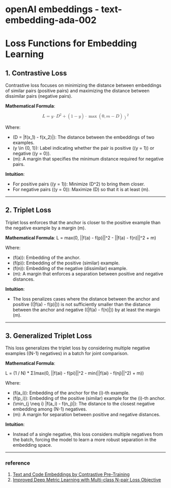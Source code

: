 # openAI embeddings - text-embedding-ada-002

# Loss Functions for Embedding Learning

## 1. **Contrastive Loss**
Contrastive loss focuses on minimizing the distance between embeddings of similar pairs (positive pairs) and maximizing the distance between dissimilar pairs (negative pairs).





**Mathematical Formula**:

<math xmlns="http://www.w3.org/1998/Math/MathML" display="block">
  <mrow>
    <mi>L</mi>
    <mo>=</mo>
    <mi>y</mi>
    <mo>&#x22C5;</mo>
    <msup>
      <mi>D</mi>
      <mn>2</mn>
    </msup>
    <mo>+</mo>
    <mo>(</mo>
    <mn>1</mn>
    <mo>&#x2212;</mo>
    <mi>y</mi>
    <mo>)</mo>
    <mo>&#x22C5;</mo>
    <mo>max</mo>
    <mo>(</mo>
    <mn>0</mn>
    <mo>,</mo>
    <mi>m</mi>
    <mo>&#x2212;</mo>
    <mi>D</mi>
    <mo>)</mo>
    <msup>
      <mo>)</mo>
      <mn>2</mn>
    </msup>
  </mrow>
</math>


Where:

- \(D = \|f(x_1) - f(x_2)\|\): The distance between the embeddings of two examples.
- \(y \in \{0, 1\}\): Label indicating whether the pair is positive (\(y = 1\)) or negative (\(y = 0\)).
- \(m\): A margin that specifies the minimum distance required for negative pairs.

**Intuition**:

- For positive pairs (\(y = 1\)): Minimize \(D^2\) to bring them closer.
- For negative pairs (\(y = 0\)): Maximize \(D\) so that it is at least \(m\).

---

## 2. **Triplet Loss**
Triplet loss enforces that the anchor is closer to the positive example than the negative example by a margin \(m\).

**Mathematical Formula**:
L = max(0, ||f(a) - f(p)||^2 - ||f(a) - f(n)||^2 + m)


Where:

- \(f(a)\): Embedding of the anchor.
- \(f(p)\): Embedding of the positive (similar) example.
- \(f(n)\): Embedding of the negative (dissimilar) example.
- \(m\): A margin that enforces a separation between positive and negative distances.

**Intuition**:

- The loss penalizes cases where the distance between the anchor and positive (\(\|f(a) - f(p)\|\)) is not sufficiently smaller than the distance between the anchor and negative (\(\|f(a) - f(n)\|)) by at least the margin \(m\).

---

## 3. **Generalized Triplet Loss**
This loss generalizes the triplet loss by considering multiple negative examples (\(N-1\) negatives) in a batch for joint comparison.

**Mathematical Formula**:

L = (1 / N) * Σ(max(0, ||f(ai) - f(pi)||^2 - min(||f(ai) - f(nj)||^2) + m))


Where:

- \(f(a_i)\): Embedding of the anchor for the \(i\)-th example.
- \(f(p_i)\): Embedding of the positive (similar) example for the \(i\)-th anchor.
- \(\min_{j \neq i} \|f(a_i) - f(n_j)\|\): The distance to the closest negative embedding among \(N-1\) negatives.
- \(m\): A margin for separation between positive and negative distances.

**Intuition**:

- Instead of a single negative, this loss considers multiple negatives from the batch, forcing the model to learn a more robust separation in the embedding space.

---





### reference 
1. [Text and Code Embeddings by Contrastive Pre-Training](https://arxiv.org/pdf/2201.10005#page=12&zoom=100,48,565)
1. [Improved Deep Metric Learning with Multi-class N-pair Loss Objective](https://papers.nips.cc/paper_files/paper/2016/file/6b180037abbebea991d8b1232f8a8ca9-Paper.pdf)

